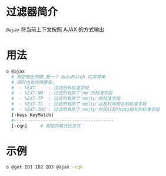 # 过滤器简介

`@ajax` 将当前上下文按照 AJAX 的方式输出

# 用法

```bash
o @ajax 
  # 指定输出的键,是一个 AutoMatch 的字符串
  # 同时也支持快捷名: 
  #  - %EXT     : 过滤所有标准字段
  #  - %EXT-NM  : 过滤所有除了'nm'的标准字段
  #  - %EXT-TP  : 过滤所有除了'nm|tp'的标准字段
  #  - %EXT-TC  : 过滤所有除了'nm|tp'以及时间相关的标准字段
  #  - %EXT-THC : 过滤所有除了'nm|tp'时间以及Thing相关的标准字段
  [-keys KeyMatch]
  #--------------------------------------
  [-cqn]     # 指定的格式化方式
```

# 示例

```bash
o @get ID1 ID2 ID3 @ajax -cqn
```

